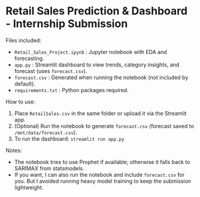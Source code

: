 
# Retail Sales Prediction & Dashboard - Internship Submission

Files included:
- `Retail_Sales_Project.ipynb` : Jupyter notebook with EDA and forecasting.
- `app.py` : Streamlit dashboard to view trends, category insights, and forecast (uses `forecast.csv`).
- `forecast.csv` : Generated when running the notebook (not included by default).
- `requirements.txt` : Python packages required.

How to use:
1. Place `RetailSales.csv` in the same folder or upload it via the Streamlit app.
2. (Optional) Run the notebook to generate `forecast.csv` (forecast saved to `/mnt/data/forecast.csv`).
3. To run the dashboard: `streamlit run app.py`

Notes:
- The notebook tries to use Prophet if available; otherwise it falls back to SARIMAX from statsmodels.
- If you want, I can also run the notebook and include `forecast.csv` for you. But I avoided running heavy model training to keep the submission lightweight.
